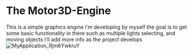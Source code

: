 # The Motor3D-Engine
This is a simple graphics engine i'm developing by myself the goal is to get some basic functionality in there such as multiple lights selecting, and moving objects i'll add more info as the project develops
![MyApplication_Rjm6YwkruY](https://user-images.githubusercontent.com/51368164/153592751-129cd394-81ca-4302-b1fc-ba12988f911a.gif)
